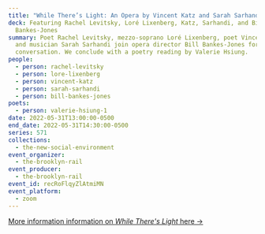 ```yaml
---
title: "While There’s Light: An Opera by Vincent Katz and Sarah Sarhandi"
deck: Featuring Rachel Levitsky, Loré Lixenberg, Katz, Sarhandi, and Bill
  Bankes-Jones
summary: Poet Rachel Levitsky, mezzo-soprano Loré Lixenberg, poet Vincent Katz,
  and musician Sarah Sarhandi join opera director Bill Bankes-Jones for a
  conversation. We conclude with a poetry reading by Valerie Hsiung.
people:
  - person: rachel-levitsky
  - person: lore-lixenberg
  - person: vincent-katz
  - person: sarah-sarhandi
  - person: bill-bankes-jones
poets:
  - person: valerie-hsiung-1
date: 2022-05-31T13:00:00-0500
end_date: 2022-05-31T14:30:00-0500
series: 571
collections:
  - the-new-social-environment
event_organizer:
  - the-brooklyn-rail
event_producer:
  - the-brooklyn-rail
event_id: recRoFlqyZlAtmiMN
event_platform:
  - zoom
---
```

[More information information on *While There's Light* here →](https://www.whilethereslight.com/)